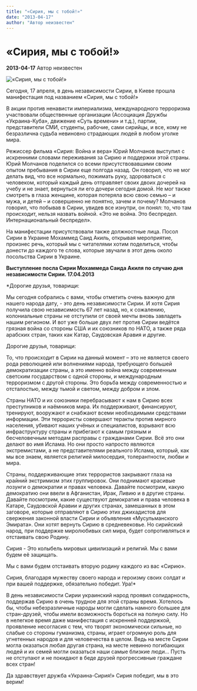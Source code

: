 ```yaml
---
title: "«Сирия, мы с тобой!»"
date: "2013-04-17"
author: "Автор неизвестен"
---
```


# «Сирия, мы с тобой!»

**2013-04-17** Автор неизвестен

![«Сирия, мы с тобой!»](http://telegrafua.com/photos/bank_16724_74162.jpg)

Сегодня, 17 апреля, в день независимости Сирии, в Киеве прошла манифестация под названием «Сирия, мы с тобой!»

В акции против ненависти империализма, международного терроризма участвовали общественные организации (Ассоциация Дружбы «Украина-Куба», движение «Суть времени» и т.д.), партии, представители СМИ, студенты, рабочие, сами сирийцы, и все, кому не безразлична судьба невиновно страдающих людей в любом уголке мира.

Режиссер фильма «Сирия: Война и вера» Юрий Молчанов выступил с искренними словами переживания за Сирию и поддержки этой страны. Юрий Молчанов поделился со всеми присутствовавшими своим опытом пребывания в Сирии еще полгода назад. Он говорил, что не мог делать вид, что все нормально, пожимать руку, здороваться с человеком, который каждый день отправляет своих двоих дочерей на учебу и не знает, вернуться ли его дочери сегодня домой. Не мог также смотреть в глаза женщине, которая потеряла всю свою семью – и мужа, и детей – и совершенно не понятно, зачем и почему? Молчанов говорил, что побывав в Сирии, увидев все изнутри, он понял: то, что там происходит, нельзя назвать войной. «Это не война. Это беспредел. Интернациональный беспредел».

На манифестации присутствовали также должностные лица. Посол Сирии в Украине Мохаммед Саид Акиль, открывая мероприятие, произнес речь, который мы с читателями хотим поделиться, чтобы донести до каждого те слова, которые звучали в этот день около посольства Сирии в Украине.

**Выступление посла Сирии Мохаммеда Саида Акиля по случаю дня независимости Сирии. 17.04.2013**

*Дорогие друзья, товарищи:

Мы сегодня собрались с вами, чтобы отметить очень важную для нашего народа дату, - это день независимости Сирии. И хотя Сирия получила свою независимость 67 лет назад, но, к сожалению, колониальные страны не отступили от своей мечты вновь завладеть нашим регионом. И вот уже больше двух лет против Сирии ведётся грязная война со стороны США и их союзников по НАТО, а также ряда арабских стран, таких как Катар, Саудовская Аравия и другие.

Дорогие друзья, товарищи:

То, что происходит в Сирии на данный момент – это не является своего рода революцией или волнениями народа, требующего большей демократизации страны, а это именно война между современным светским государством с одной стороны, и международным терроризмом с другой стороны. Это борьба между современностью и отсталостью, между тьмой и светом, между добром и злом.

Страны НАТО и их союзники перебрасывают к нам в Сирию всех преступников и наёмников мира. Их поддерживают, финансируют, тренируют, вооружают и снабжают всеми необходимыми средствами информации. Эти террористы совершают теракты против мирного населения, убивают наших учёных и специалистов, взрывают всю инфраструктуру страны и прибегают к самым грязным и бесчеловечным методам расправы с гражданами Сирии. Всё это они делают во имя Ислама. Но они просто напросто являются экстремистами, а не представителями реального Ислама, который, как мы все знаем, является религией милосердия, толерантности, любви и мира.

Страны, поддерживающие этих террористов закрывают глаза на крайний экстримизм этих группировок. Они поднимают красивые лозунги о демократии и правах человека. Давайте посмотрим, какую демократию они ввели в Афганистан, Ирак, Ливию и в другие страны. Давайте посмотрим, какие существуют демократия и права человека в Катаре, Саудовской Аравии и других странах, замешанных в этом заговоре, которые отправляют в Сирию этих джихадистов для свержения законной власти Сирии и объявления «Мусульманского Эмирата». Они хотят вернуть Сирию в средневековье. Но сирийский народ, при поддержке миролюбивых сил мира, будет сопротивляться и отстаивать свою Родину.

Сирия - Это колыбель мировых цивилизаций и религий. Мы с вами будем её защищать.

Мы с вами будем отстаивать вторую родину каждого из вас «Сирию».

Сирия, благодаря мужеству своего народа и героизму своих солдат и при вашей поддержке, обязательно победит. Ура!*

В день независимости Сирии украинский народ проявил солидарность, поддержав Сирию в очень трудное для этой страны время. Хотелось бы, чтобы небезразличные народы могли сделать намного большее для стран-друзей, чтобы имели возможность бороться на полную силу. Но в нелегкое время даже манифестация с искренней поддержкой, проявление несогласия с тем, что творят экономически сильные, но слабые со стороны гуманизма, страны, играет огромную роль для угнетенных народов и для человечества в целом. Ведь на месте Сирии могла оказаться любая другая страна, на месте невинно погибающих людей и их семей могли оказаться наши самые близкие люди… Пусть не отступают и не покидают в беде друзей прогрессивные граждане всех стран!

Да здравствует дружба «Украина-Сирия!» Сирия победит, мы в это верим!